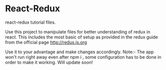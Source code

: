 # React-Redux

react-redux tutorial files.

Use this project to manipulate files for better understanding of redux in react. This includes the most basic of setup
as provided in the redux guide from the official page http://redux.js.org

Use it to your advantage and make changes accordingly.
Note:- The app won't run right away even after npm i , some configuration has to be done in order to make it working. Will update soon!
